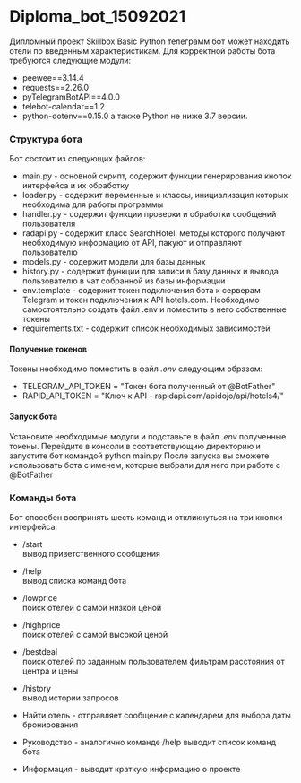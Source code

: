 # Diploma_bot_15092021
Дипломный проект Skillbox Basic Python телеграмм бот может находить отели по введенным характеристикам.
Для корректной работы бота требуются следующие модули:
- peewee==3.14.4
- requests==2.26.0
- pyTelegramBotAPI==4.0.0
- telebot-calendar==1.2
- python-dotenv==0.15.0
а также Python не ниже 3.7 версии.

### Структура бота
Бот состоит из следующих файлов:
+ main.py - основной скрипт, содержит функции генерирования кнопок интерфейса и их обработку
+ loader.py - содержит переменные и классы, инициализация которых необходима для работы программы
+ handler.py - содержит функции проверки и обработки сообщений пользователя
+ radapi.py - содержит класс SearchHotel, методы которого получают необходимую информацию от API, пакуют и отправляют пользователю
+ models.py - содержит модели для базы данных
+ history.py - содержит функции для записи в базу данных и вывода пользователю в чат собранной из базы информации
+ env.template - содержит токен подключения бота к серверам Telegram и токен подключения к API hotels.com. Необходимо самостоятельно создать файл .env и поместить в него собственные токены
+ requirements.txt - содержит список необходимых зависимостей

#### Получение токенов
Токены необходимо поместить в файл *.env* следующим образом:
- TELEGRAM_API_TOKEN = "Токен бота полученный от @BotFather"
- RAPID_API_TOKEN = "Ключ к API - rapidapi.com/apidojo/api/hotels4/"

#### Запуск бота
Установите необходимые модули и подставьте в файл *.env* полученные токены.
Перейдите в консоли в соответствующию директорию и запустите бот командой python main.py
После запуска вы сможете использовать бота с именем, которые выбрали для него при работе с @BotFather

### Команды бота
Бот способен воспринять шесть команд и откликнуться на три кнопки интерфейса:
+ /start <br>
вывод приветственного сообщения
+ /help <br>
вывод списка команд бота
+ /lowprice <br>
поиск отелей с самой низкой ценой
+ /highprice <br>
поиск отелей с самой высокой ценой
+ /bestdeal <br>
поиск отелей по заданным пользователем фильтрам расстояния от центра и цены
+ /history <br>
вывод истории запросов

+ Найти отель - отправляет сообщение с календарем для выбора даты бронирования
+ Руководство - аналогично команде /help выводит список команд бота
+ Информация - выводит краткую информацию о проекте